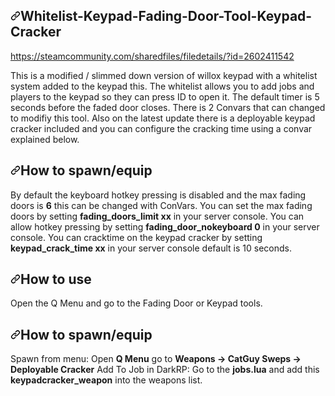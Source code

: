 <article class="markdown-body entry-content container-lg" itemprop="text"><h1><a id="user-content-whitelist-keypad-fading-door-tool-keypad-cracker" class="anchor" aria-hidden="true" href="#whitelist-keypad-fading-door-tool-keypad-cracker"><svg class="octicon octicon-link" viewBox="0 0 16 16" version="1.1" width="16" height="16" aria-hidden="true"><path fill-rule="evenodd" d="M7.775 3.275a.75.75 0 001.06 1.06l1.25-1.25a2 2 0 112.83 2.83l-2.5 2.5a2 2 0 01-2.83 0 .75.75 0 00-1.06 1.06 3.5 3.5 0 004.95 0l2.5-2.5a3.5 3.5 0 00-4.95-4.95l-1.25 1.25zm-4.69 9.64a2 2 0 010-2.83l2.5-2.5a2 2 0 012.83 0 .75.75 0 001.06-1.06 3.5 3.5 0 00-4.95 0l-2.5 2.5a3.5 3.5 0 004.95 4.95l1.25-1.25a.75.75 0 00-1.06-1.06l-1.25 1.25a2 2 0 01-2.83 0z"></path></svg></a>Whitelist-Keypad-Fading-Door-Tool-Keypad-Cracker</h1>
<p><a href="https://steamcommunity.com/sharedfiles/filedetails/?id=2602411542" rel="nofollow">https://steamcommunity.com/sharedfiles/filedetails/?id=2602411542</a></p>
<p>This is a modified / slimmed down version of willox keypad with a whitelist system added to the keypad this. The whitelist allows you to add jobs and players to the keypad so they can press ID to open it. The default timer is 5 seconds before the faded door closes. There is 2 Convars that can changed to modifiy this tool. Also on the latest update there is a deployable keypad cracker included and you can configure the cracking time using a convar explained below.</p>
<h2><a id="user-content-how-to-spawnequip" class="anchor" aria-hidden="true" href="#how-to-spawnequip"><svg class="octicon octicon-link" viewBox="0 0 16 16" version="1.1" width="16" height="16" aria-hidden="true"><path fill-rule="evenodd" d="M7.775 3.275a.75.75 0 001.06 1.06l1.25-1.25a2 2 0 112.83 2.83l-2.5 2.5a2 2 0 01-2.83 0 .75.75 0 00-1.06 1.06 3.5 3.5 0 004.95 0l2.5-2.5a3.5 3.5 0 00-4.95-4.95l-1.25 1.25zm-4.69 9.64a2 2 0 010-2.83l2.5-2.5a2 2 0 012.83 0 .75.75 0 001.06-1.06 3.5 3.5 0 00-4.95 0l-2.5 2.5a3.5 3.5 0 004.95 4.95l1.25-1.25a.75.75 0 00-1.06-1.06l-1.25 1.25a2 2 0 01-2.83 0z"></path></svg></a>How to spawn/equip</h2>
<p>By default the keyboard hotkey pressing is disabled and the max fading doors is <strong>6</strong> this can be changed with ConVars.
You can set the max fading doors by setting <strong>fading_doors_limit xx</strong> in your server console.
You can allow hotkey pressing by setting <strong>fading_door_nokeyboard 0</strong> in your server console.
You can cracktime on the keypad cracker by setting <strong>keypad_crack_time xx</strong> in your server console default is 10 seconds.</p>
<h2><a id="user-content-how-to-use" class="anchor" aria-hidden="true" href="#how-to-use"><svg class="octicon octicon-link" viewBox="0 0 16 16" version="1.1" width="16" height="16" aria-hidden="true"><path fill-rule="evenodd" d="M7.775 3.275a.75.75 0 001.06 1.06l1.25-1.25a2 2 0 112.83 2.83l-2.5 2.5a2 2 0 01-2.83 0 .75.75 0 00-1.06 1.06 3.5 3.5 0 004.95 0l2.5-2.5a3.5 3.5 0 00-4.95-4.95l-1.25 1.25zm-4.69 9.64a2 2 0 010-2.83l2.5-2.5a2 2 0 012.83 0 .75.75 0 001.06-1.06 3.5 3.5 0 00-4.95 0l-2.5 2.5a3.5 3.5 0 004.95 4.95l1.25-1.25a.75.75 0 00-1.06-1.06l-1.25 1.25a2 2 0 01-2.83 0z"></path></svg></a>How to use</h2>
<p>Open the Q Menu and go to the Fading Door or Keypad tools.</p>
<h2><a id="user-content-how-to-spawnequip-1" class="anchor" aria-hidden="true" href="#how-to-spawnequip-1"><svg class="octicon octicon-link" viewBox="0 0 16 16" version="1.1" width="16" height="16" aria-hidden="true"><path fill-rule="evenodd" d="M7.775 3.275a.75.75 0 001.06 1.06l1.25-1.25a2 2 0 112.83 2.83l-2.5 2.5a2 2 0 01-2.83 0 .75.75 0 00-1.06 1.06 3.5 3.5 0 004.95 0l2.5-2.5a3.5 3.5 0 00-4.95-4.95l-1.25 1.25zm-4.69 9.64a2 2 0 010-2.83l2.5-2.5a2 2 0 012.83 0 .75.75 0 001.06-1.06 3.5 3.5 0 00-4.95 0l-2.5 2.5a3.5 3.5 0 004.95 4.95l1.25-1.25a.75.75 0 00-1.06-1.06l-1.25 1.25a2 2 0 01-2.83 0z"></path></svg></a>How to spawn/equip</h2>
<p>Spawn from menu: Open <strong>Q Menu</strong> go to <strong>Weapons -&gt; CatGuy Sweps -&gt; Deployable Cracker</strong>
Add To Job in DarkRP: Go to the <strong>jobs.lua</strong> and add this <strong>keypadcracker_weapon</strong> into the weapons list.</p>
</article>
